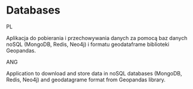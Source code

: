 # Databases

PL

Aplikacja do pobierania i przechowywania danych za pomocą baz danych noSQL (MongoDB, Redis, Neo4j) i formatu geodataframe biblioteki Geopandas.

ANG

Application to download and store data in noSQL databases (MongoDB, Redis, Neo4j) and geodatagrame format from Geopandas library.
